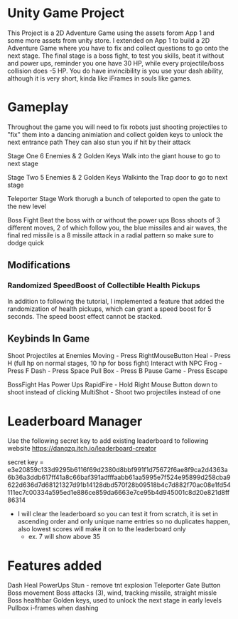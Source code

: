 # Unity Game Project

This Project is a 2D Adventure Game using the assets forom App 1 and some more assets from unity store.
I extended on App 1 to build a 2D Adventure Game where you have to fix and collect questions to go onto the next stage.
The final stage is a boss fight, to test you skills, beat it without and power ups, reminder you one have 30 HP, while every projectile/boss collision does -5 HP.
You do have invincibility is you use your dash ability, although it is very short, kinda like iFrames in souls like games.

# Gameplay

Throughout the game you will need to fix robots just shooting projectiles to "fix" them into a dancing animiation and collect golden keys to unlock the next entrance path
They can also stun you if hit by their attack

Stage One
6 Enemies & 2 Golden Keys
Walk into the giant house to go to next stage

Stage Two
5 Enemies & 2 Golden Keys
Walkinto the Trap door to go to next stage

Teleporter Stage
Work thorugh a bunch of teleported to open the gate to the new level

Boss Fight
Beat the boss with or without the power ups
Boss shoots of 3 different moves, 2 of which follow you, the blue missiles and air waves, the final red missile is a 8 missile attack in a radial pattern so make sure to dodge quick

## Modifications

### Randomized SpeedBoost of Collectible Health Pickups

In addition to following the tutorial, I implemented a feature that added the randomization of health pickups, which can grant a speed boost for 5 seconds. The speed boost effect cannot be stacked.

## Keybinds In Game

Shoot Projectiles at Enemies Moving - Press RightMouseButton
Heal - Press H (full hp on normal stages, 10 hp for boss fight)
Interact with NPC Frog - Press F
Dash - Press Space
Pull Box - Press B
Pause Game - Press Escape

BossFight Has Power Ups
RapidFire - Hold Right Mouse Button down to shoot instead of clicking
MultiShot - Shoot two projectiles instead of one

# Leaderboard Manager

Use the following secret key to add existing leaderboard to following website https://danqzq.itch.io/leaderboard-creator

secret key = e3e20859c133d9295b6116f69d2380d8bbf991f1d75672f6ae8f9ca2d4363a6b36a3ddb617ff41a8c66baf391adfffaabb61aa5995e7f524e95899d258cba9622d636d7d68121327d91b14128dbd570f28b09518b4c7d882f70ac08e1fd54111ec7c00334a595ed1e886ce859da6663e7ce95b4d945001c8d20e821d8ff86314

- I will clear the leaderboard so you can test it from scratch, it is set in ascending order and only unique name entries so no duplicates happen, also lowest scores will make it on to the leaderboard only
  - ex. 7 will show above 35

# Features added

Dash
Heal
PowerUps
Stun - remove tnt explosion
Teleporter
Gate
Button
Boss movement
Boss attacks (3), wind, tracking missile, straight missle
Boss healthbar
Golden keys, used to unlock the next stage in early levels
Pullbox
i-frames when dashing
